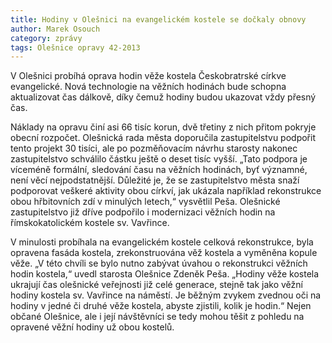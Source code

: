 ```yaml
---
title: Hodiny v Olešnici na evangelickém kostele se dočkaly obnovy
author: Marek Osouch
category: zprávy
tags: Olešnice opravy 42-2013
---
```


V Olešnici probíhá oprava hodin věže kostela Českobratrské církve evangelické. Nová technologie na věžních hodinách bude schopna aktualizovat čas dálkově, díky čemuž hodiny budou ukazovat vždy přesný čas.

Náklady na opravu činí asi 66 tisíc korun, dvě třetiny z nich přitom pokryje obecní rozpočet. Olešnická rada města doporučila zastupitelstvu podpořit tento projekt 30 tisíci, ale po pozměňovacím návrhu starosty nakonec zastupitelstvo schválilo částku ještě o deset tisíc vyšší. „Tato podpora je víceméně formální, sledování času na věžních hodinách, byť významné, není věcí nejpodstatnější. Důležité je, že se zastupitelstvo města snaží podporovat veškeré aktivity obou církví, jak ukázala například rekonstrukce obou hřbitovních zdí v minulých letech,“ vysvětlil Peša. Olešnické zastupitelstvo již dříve podpořilo i modernizaci věžních hodin na římskokatolickém kostele sv. Vavřince.

V minulosti probíhala na evangelickém kostele celková rekonstrukce, byla opravena fasáda kostela, zrekonstruována věž kostela a vyměněna kopule věže. „V této chvíli se bylo nutno zabývat úvahou o rekonstrukci věžních hodin kostela,“ uvedl starosta Olešnice Zdeněk Peša. „Hodiny věže kostela ukrajují čas olešnické veřejnosti již celé generace, stejně tak jako věžní hodiny kostela sv. Vavřince na náměstí. Je běžným zvykem zvednou oči na hodiny v jedné či druhé věže kostela, abyste zjistili, kolik je hodin.“ Nejen občané Olešnice, ale i její návštěvníci se tedy mohou těšit z pohledu na opravené věžní hodiny už obou kostelů.
